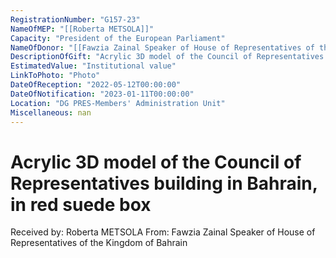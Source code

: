 ```yaml
---
RegistrationNumber: "G157-23"
NameOfMEP: "[[Roberta METSOLA]]"
Capacity: "President of the European Parliament"
NameOfDonor: "[[Fawzia Zainal Speaker of House of Representatives of the Kingdom of Bahrain]]"
DescriptionOfGift: "Acrylic 3D model of the Council of Representatives building in Bahrain, in red suede box"
EstimatedValue: "Institutional value"
LinkToPhoto: "Photo"
DateOfReception: "2022-05-12T00:00:00"
DateOfNotification: "2023-01-11T00:00:00"
Location: "DG PRES-Members' Administration Unit"
Miscellaneous: nan
---
```


# Acrylic 3D model of the Council of Representatives building in Bahrain, in red suede box

Received by: Roberta METSOLA
From: Fawzia Zainal Speaker of House of Representatives of the Kingdom of Bahrain
